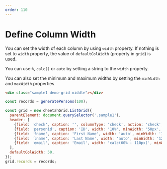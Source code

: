 ```yaml
---
order: 110
---
```


# Define Column Width

You can set the width of each column by using `width` property.
If nothing is set to `width` property, the value of `defaultColWidth` (property in `grid`) is used.

You can use `%`, `calc()` or `auto` by setting a string to the `width` property.

You can also set the minimum and maximum widths by setting the `minWidth` and `maxWidth` properties.

<code-preview>

```html
<div class="sample1 demo-grid middle"></div>
```

```js
const records = generatePersons(100);

const grid = new cheetahGrid.ListGrid({
  parentElement: document.querySelector('.sample1'),
  header: [
    {field: 'check', caption: '', columnType: 'check', action: 'check', minWidth: 50, maxWidth: 50},
    {field: 'personid', caption: 'ID', width: '10%', minWidth: '50px', maxWidth: '50%'},
    {field: 'fname', caption: 'First Name', width: 'auto', minWidth: '120px'},
    {field: 'lname', caption: 'Last Name', width: 'auto', minWidth: '120px'},
    {field: 'email', caption: 'Email', width: 'calc(60% - 110px)', minWidth: '120px'},
  ],
  defaultColWidth: 50,
});
grid.records = records;
```

</code-preview>